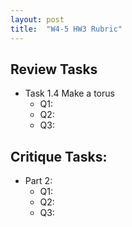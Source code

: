 ```yaml
---
layout: post
title:  "W4-5 HW3 Rubric"
---
```



## Review Tasks
- Task 1.4   Make a torus
	- Q1:
	- Q2:
	- Q3:


## Critique Tasks:
- Part 2: 
	- Q1: 
	- Q2: 
	- Q3: